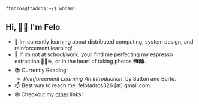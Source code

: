 ```sh
ftadros@ftadros:~/$ whoami
```
## Hi, 👋😁 I'm Felo
- 🌱 Im currently learning about distributed computing, system design, and reinforcement learning!
- 🤔 If Im not at school/work, youll find me perfecting my espresso extraction 👨‍🔬☕, or in the heart of taking photos 📷🏙.
- 📚 Currently Reading:
  - _Reinforcement Learning An Introduction_, by Sutton and Barto.
- 📫 Best way to reach me: felotadros326 [at] gmail.com.
- 🕸 Checkout my [other](https://ftadros.ca) links! 

<!-- # 📊 GitHub Stats:
![](https://github-readme-streak-stats.herokuapp.com/?user=FTadros&theme=tokyonight&hide_border=false)<br/>
Proudly created with GPRM ( https://gprm.itsvg.in )  -->

